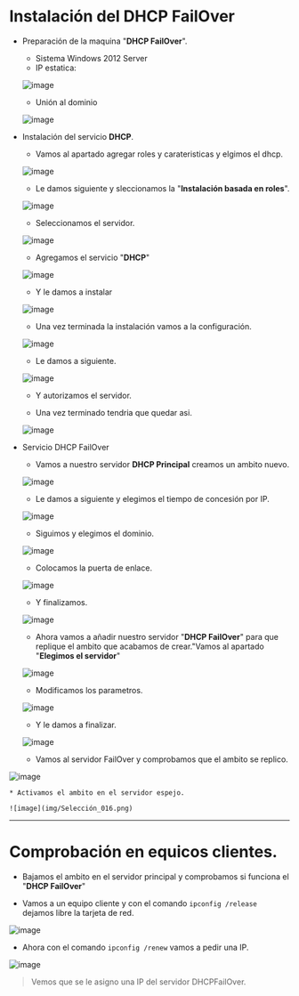 # Instalación del DHCP FailOver

  * Preparación de la maquina "**DHCP FailOver**".
    * Sistema Windows 2012 Server
    * IP estatica:

    ![image](img/Selección_002.png)

    * Unión al dominio

    ![image](img/Selección_003.png)

  * Instalación del servicio **DHCP**.

    * Vamos al apartado agregar roles y carateristicas y elgimos el dhcp.

    ![image](img/Selección_004.png)

    * Le damos siguiente y sleccionamos la "**Instalación basada en roles**".

    ![image](img/Selección_005.png)

    * Seleccionamos el servidor.

    ![image](img/Selección_006.png)

    * Agregamos el servicio "**DHCP**"

    ![image](img/Selección_007.png)

    * Y le damos a instalar

    ![image](img/Selección_008.png)

    * Una vez terminada la instalación vamos a la configuración.

    ![image](img/Selección_010.png)

    * Le damos a siguiente.

    ![image](img/Selección_011.png)

    * Y autorizamos el servidor.

    * Una vez terminado tendria que quedar asi.

    ![image](img/Selección_012.png)

  * Servicio DHCP FailOver

    * Vamos a nuestro servidor **DHCP Principal** creamos un ambito nuevo.

    ![image](img/dhcpf.png)

    * Le damos a siguiente y elegimos el tiempo de concesión por IP.

    ![image](img/dhcpf1.png)

    * Siguimos y elegimos el dominio.

    ![image](img/dhcpf3.png)

    * Colocamos la puerta de enlace.

    ![image](img/dchp2.png)

    * Y finalizamos.

    ![image](img/dhcpf4.png)

    * Ahora vamos a añadir nuestro servidor "**DHCP FailOver**" para que replique el ambito que acabamos de crear."Vamos al apartado "**Elegimos el servidor**"

    ![image](img/dhcpf5.png)

    * Modificamos los parametros.

    ![image](img/dhcpf6.png)

    * Y le damos a finalizar.

    ![image](img/dhcpf7.png)

    * Vamos al servidor FailOver y comprobamos que el ambito se replico.

  ![image](img/Selección_013.png)

    * Activamos el ambito en el servidor espejo.
    
    ![image](img/Selección_016.png)

---

# Comprobación en equicos clientes.

  * Bajamos el ambito en el servidor principal y comprobamos si funciona el "**DHCP FailOver**"

  * Vamos a un equipo cliente y con el comando ``ipconfig /release`` dejamos libre la tarjeta de red.

  ![image](img/Selección_017.png)

  * Ahora con el comando ``ipconfig /renew`` vamos a pedir una IP.

  ![image](img/Selección_018.png)

  > Vemos que se le asigno una IP del servidor DHCPFailOver.
